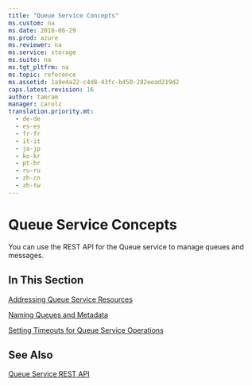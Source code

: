 ```yaml
---
title: "Queue Service Concepts"
ms.custom: na
ms.date: 2016-06-29
ms.prod: azure
ms.reviewer: na
ms.service: storage
ms.suite: na
ms.tgt_pltfrm: na
ms.topic: reference
ms.assetid: 1a9e4a22-c4d8-43fc-b450-282eead219d2
caps.latest.revision: 16
author: tamram
manager: carolz
translation.priority.mt: 
  - de-de
  - es-es
  - fr-fr
  - it-it
  - ja-jp
  - ko-kr
  - pt-br
  - ru-ru
  - zh-cn
  - zh-tw
---
```

# Queue Service Concepts
You can use the REST API for the Queue service to manage queues and messages.  
  
## In This Section  
 [Addressing Queue Service Resources](Addressing-Queue-Service-Resources.md)  
  
 [Naming Queues and Metadata](Naming-Queues-and-Metadata.md)  
  
 [Setting Timeouts for Queue Service Operations](Setting-Timeouts-for-Queue-Service-Operations.md)  
  
## See Also  
 [Queue Service REST API](Queue-Service-REST-API.md)
